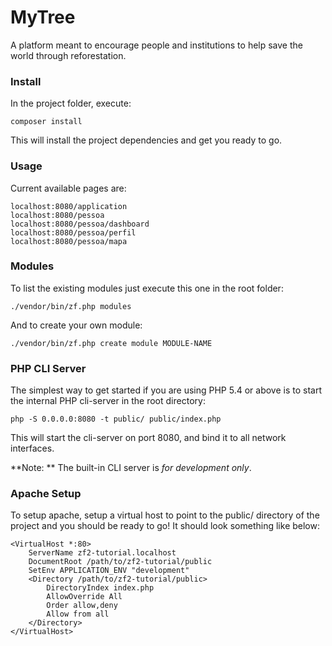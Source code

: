 # MyTree
A platform meant to encourage people and institutions to help save the world through reforestation.

### Install

In the project folder, execute:

    composer install

This will install the project dependencies and get you ready to go.

### Usage

Current available pages are:

    localhost:8080/application
    localhost:8080/pessoa
    localhost:8080/pessoa/dashboard
    localhost:8080/pessoa/perfil
    localhost:8080/pessoa/mapa


### Modules

To list the existing modules just execute this one in the root folder:

    ./vendor/bin/zf.php modules

And to create your own module:

    ./vendor/bin/zf.php create module MODULE-NAME

### PHP CLI Server

The simplest way to get started if you are using PHP 5.4 or above is to start the internal PHP cli-server in the root directory:

    php -S 0.0.0.0:8080 -t public/ public/index.php

This will start the cli-server on port 8080, and bind it to all network
interfaces.

**Note: ** The built-in CLI server is *for development only*.

### Apache Setup

To setup apache, setup a virtual host to point to the public/ directory of the
project and you should be ready to go! It should look something like below:

    <VirtualHost *:80>
        ServerName zf2-tutorial.localhost
        DocumentRoot /path/to/zf2-tutorial/public
        SetEnv APPLICATION_ENV "development"
        <Directory /path/to/zf2-tutorial/public>
            DirectoryIndex index.php
            AllowOverride All
            Order allow,deny
            Allow from all
        </Directory>
    </VirtualHost>

